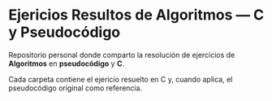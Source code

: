 # Ejericios Resultos de Algoritmos — C y Pseudocódigo

Repositorio personal donde comparto la resolución de ejercicios de **Algoritmos** en **pseudocódigo** y **C**.

Cada carpeta contiene el ejericio resuelto en C y, cuando aplica, el pseudocódigo original como referencia.